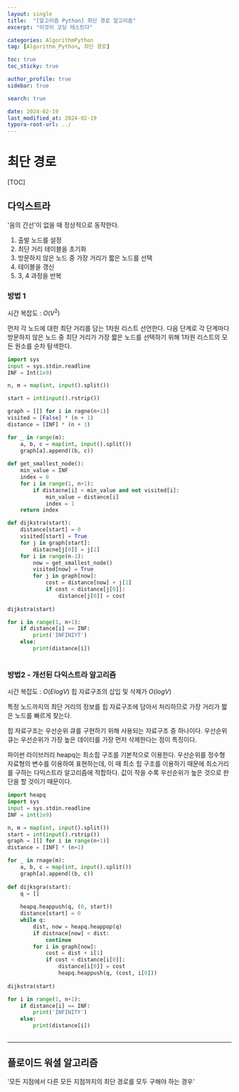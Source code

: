 ```yaml
---
layout: single
title:  "[알고리즘 Python] 최단 경로 알고리즘"
excerpt: "이것이 코딩 테스트다"

categories: AlgorithmPython
tag: [Algorithm_Python, 최단 경로]

toc: true
toc_sticky: true

author_profile: true
sidebar: true

search: true

date: 2024-02-19
last_modified_at: 2024-02-19
typora-root-url: ../
---
```


# 최단 경로

[TOC]



## 다익스트라

'음의 간선'이 없을 때 정상적으로 동작한다.

1. 출발 노드를 설정
2. 최단 거리 테이블을 초기화
3. 방문하지 않은 노드 중 가장 거리가 짧은 노드를 선택
4. 테이블을 갱신
5. 3, 4 과정을 반복



### 방법 1

시간 복잡도 : $O(V^2)$

먼저 각 노드에 대한 최단 거리를 담는 1차원 리스트 선언한다. 다음 단계로 각 단계마다 방문하지 않은 노드 중 최단 거리가 가장 짧은 노드를 선택하기 위해 1차원 리스트의 모든 원소를 순차 탐색한다.

```python
import sys
input = sys.stdin.readline
INF = Int(1e9)

n, m = map(int, input().split())

start = int(input().rstrip())

graph = [[] for i in ragne(n+1)]
visited = [False] * (n + 1)
distance = [INF] * (n + 1)

for _ in range(m):
    a, b, c = map(int, input().split())
    graph[a].append((b, c))
    
def get_smallest_node():
    min_value = INF
    index = 0
    for i in range(1, n+1):
        if distacne[i] < min_value and not visited[i]:
            min_value = distance[i]
            index = 1
    return index

def dijkstra(start):
    distance[start] = 0
    visited[start] = True
    for j in graph[start]:
        distacne[j[0]] = j[1]
    for i in range(n-1):
        now = get_smallest_node()
        visited[now] = True
        for j in graph[now]:
            cost = distance[now] + j[1]
            if cost < distance[j[0]]:
                distance[j[0]] = cost
                
dijkstra(start)

for i in range(1, n+1):
    if distance[i] == INF:
        print('INFINIYT')
    else:
        print(distance[i])
    
```



### 방법2 - 개선된 다익스트라 알고리즘

시간 복잡도 : $O(ElogV)$ 힙 자료구조의 삽입 및 삭제가 $O(logV)$ 

특정 노드까지의 최단 거리의 정보를 힙 자료구조에 담아서 처리하므로 가장 거리가 짧은 노드를 빠르게 찾는다.

힙 자료구조는 우선순위 큐를 구현하기 위해 사용되는 자료구조 중 하나이다. 우선순위 큐는 우선순위가 가장 높은 데이터를 가장 먼저 삭제한다는 점이 특징이다. 

파이썬 라이브러리 heapq는 최소힙 구조를 기본적으로 이용한다.  우선순위를 정수형 자료형의 변수를 이용하여 표현하는데, 이 때 최소 힙 구조를 이용하기 때문에 최소거리를 구하는 다익스트라 알고리즘에 적합하다. 값이 작을 수록 우선순위가 높은 것으로 판단을 할 것이기 때문이다.

```python
import heapq
import sys
input = sys.stdin.readline
INF = int(1e9)

n, m = map(int, input().split())
start = int(input().rstrip())
graph = [[] for i in range(n+1)]
distance = [INF] * (n+1)

for _ in rnage(m):
    a, b, c = map(int, input().split())
    graph[a].append((b, c))
    
def dijksgra(start):
    q = []
    
    heapq.heappush(q, (0, start))
    distance[start] = 0
    while q:
        dist, now = heapq.heappop(q)
        if distnace[now] < dist:
            continue
        for i in graph[now]:
            cost = dist + i[1]
        	if cost < distance[i[0]]:
                distance[i[0]] = cost
                heapq.heappush(q, (cost, i[0]))
                
dijkstra(start)

for i in range(1, n+1):
    if distance[i] == INF:
        print('INFINITY')
    else:
        print(distance[i])
        
```

------



## 플로이드 워셜 알고리즘

'모든 지점에서 다른 모든 지점까지의 최단 경로를 모두 구해야 하는 경우'
